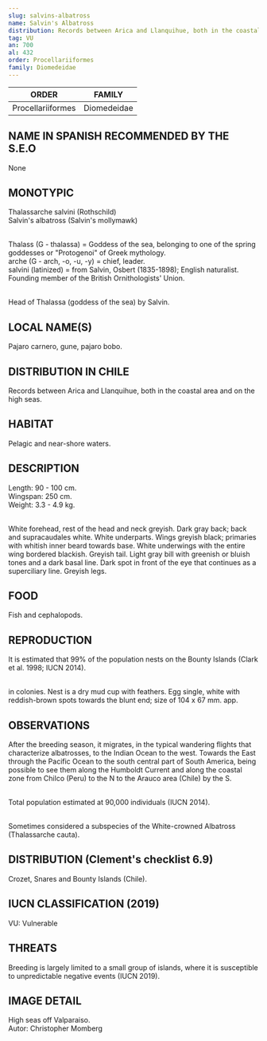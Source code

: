 ```yaml
---
slug: salvins-albatross
name: Salvin's Albatross
distribution: Records between Arica and Llanquihue, both in the coastal area and on the high seas.
tag: VU
an: 700
al: 432
order: Procellariiformes
family: Diomedeidae
---
```


| ORDER             | FAMILY      |
| ----------------- | ----------- |
| Procellariiformes | Diomedeidae |

## NAME IN SPANISH RECOMMENDED BY THE S.E.O

None

## MONOTYPIC

Thalassarche salvini (Rothschild)<br>
Salvin's albatross (Salvin's mollymawk)<br><br>

Thalass (G - thalassa) = Goddess of the sea, belonging to one of the spring goddesses or "Protogenoi" of Greek mythology.<br>
arche (G - arch, -o, -u, -y) = chief, leader.<br>
salvini (latinized) = from Salvin, Osbert (1835-1898); English naturalist. Founding member of the British Ornithologists' Union.<br><br>

Head of Thalassa (goddess of the sea) by Salvin.

## LOCAL NAME(S)

Pajaro carnero, gune, pajaro bobo.

## DISTRIBUTION IN CHILE

Records between Arica and Llanquihue, both in the coastal area and on the high seas.

## HABITAT

Pelagic and near-shore waters.

## DESCRIPTION

Length: 90 - 100 cm.<br>
Wingspan: 250 cm.<br>
Weight: 3.3 - 4.9 kg.<br><br>

White forehead, rest of the head and neck greyish. Dark gray back; back and supracaudales white. White underparts. Wings greyish black; primaries with whitish inner beard towards base. White underwings with the entire wing bordered blackish. Greyish tail. Light gray bill with greenish or bluish tones and a dark basal line. Dark spot in front of the eye that continues as a superciliary line. Greyish legs.

## FOOD

Fish and cephalopods.

## REPRODUCTION

It is estimated that 99% of the population nests on the Bounty Islands (Clark et al. 1998; IUCN 2014).<br><br>

in colonies. Nest is a dry mud cup with feathers. Egg single, white with reddish-brown spots towards the blunt end; size of 104 x 67 mm. app.

## OBSERVATIONS

After the breeding season, it migrates, in the typical wandering flights that characterize albatrosses, to the Indian Ocean to the west. Towards the East through the Pacific Ocean to the south central part of South America, being possible to see them along the Humboldt Current and along the coastal zone from Chilco (Peru) to the N to the Arauco area (Chile) by the S.<br><br>

Total population estimated at 90,000 individuals (IUCN 2014).<br><br>

Sometimes considered a subspecies of the White-crowned Albatross (Thalassarche cauta).

## DISTRIBUTION (Clement's checklist 6.9)

Crozet, Snares and Bounty Islands (Chile).

## IUCN CLASSIFICATION (2019)

VU: Vulnerable

## THREATS

Breeding is largely limited to a small group of islands, where it is susceptible to unpredictable negative events (IUCN 2019).

## IMAGE DETAIL

High seas off Valparaiso.<br>
Autor: Christopher Momberg
